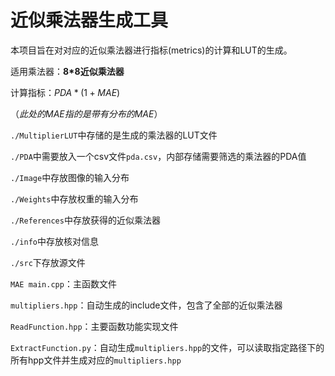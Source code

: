 # 近似乘法器生成工具

本项目旨在对对应的近似乘法器进行指标(metrics)的计算和LUT的生成。

适用乘法器：**8*8近似乘法器**

计算指标：$PDA * (1+MAE)$

（*此处的MAE指的是带有分布的MAE*）



`./MultiplierLUT`中存储的是生成的乘法器的LUT文件

`./PDA`中需要放入一个csv文件`pda.csv`，内部存储需要筛选的乘法器的PDA值

`./Image`中存放图像的输入分布

`./Weights`中存放权重的输入分布

`./References`中存放获得的近似乘法器

`./info`中存放核对信息



`./src`下存放源文件

`MAE main.cpp`：主函数文件

`multipliers.hpp`：自动生成的include文件，包含了全部的近似乘法器

`ReadFunction.hpp`：主要函数功能实现文件

`ExtractFunction.py`：自动生成`multipliers.hpp`的文件，可以读取指定路径下的所有hpp文件并生成对应的`multipliers.hpp`